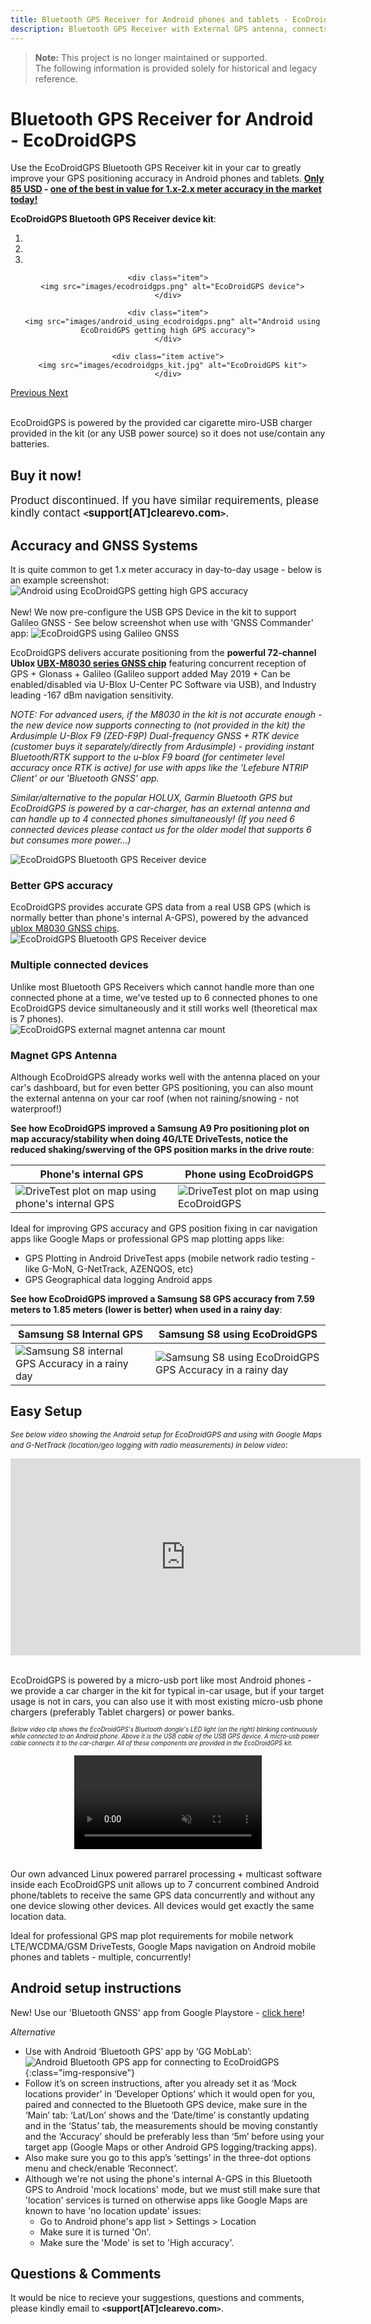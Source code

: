 ```yaml
---
title: Bluetooth GPS Receiver for Android phones and tablets - EcoDroidGPS
description: Bluetooth GPS Receiver with External GPS antenna, connects to multiple phones simultaneously, powered by car usb charger.
---
```


> **Note:** This project is no longer maintained or supported.  
> The following information is provided solely for historical and legacy reference.

Bluetooth GPS Receiver for Android - EcoDroidGPS
=======================================================

Use the EcoDroidGPS Bluetooth GPS Receiver kit in your car to greatly improve your GPS positioning accuracy in Android phones and tablets. <strong>[Only 85 USD](#buy) - [one of the best in value for 1.x-2.x meter accuracy in the market today!](https://wiki.openstreetmap.org/wiki/GPS_device_reviews)</strong>

**EcoDroidGPS Bluetooth GPS Receiver device kit**:
<div id="myCarousel" class="carousel slide" data-ride="carousel">
  <!-- Indicators -->
  <ol class="carousel-indicators">
    <li data-target="#myCarousel" data-slide-to="0" class="active"></li>
    <li data-target="#myCarousel" data-slide-to="1"></li>
    <li data-target="#myCarousel" data-slide-to="2"></li>
  </ol>

  <!-- Wrapper for slides -->
  <div class="carousel-inner" align="center">
    
    <div class="item">
      <img src="images/ecodroidgps.png" alt="EcoDroidGPS device">
    </div>

    <div class="item">
      <img src="images/android_using_ecodroidgps.png" alt="Android using EcoDroidGPS getting high GPS accuracy">
    </div>

    <div class="item active">
      <img src="images/ecodroidgps_kit.jpg" alt="EcoDroidGPS kit">
    </div>

    
    
  </div>

  <!-- Left and right controls -->
  <a class="left carousel-control" href="#myCarousel" data-slide="prev">
    <span class="glyphicon glyphicon-chevron-left"></span>
    <span class="sr-only">Previous</span>
  </a>
  <a class="right carousel-control" href="#myCarousel" data-slide="next">
    <span class="glyphicon glyphicon-chevron-right"></span>
    <span class="sr-only">Next</span>
  </a>
</div>
<br/>

EcoDroidGPS is powered by the provided car cigarette miro-USB charger provided in the kit (or any USB power source) so it does not use/contain any batteries.

<a id="buy"></a>

Buy it now!
-----------

<big>Product discontinued. If you have similar requirements, please kindly contact **`<`support[AT]clearevo.com`>`**.</big>


Accuracy and GNSS Systems
-------------------------

It is quite common to get 1.x meter accuracy in day-to-day usage - below is an example screenshot:
<br/>
<img src="images/android_using_ecodroidgps.png" alt="Android using EcoDroidGPS getting high GPS accuracy">
<br/>
<br/>
New! We now pre-configure the USB GPS Device in the kit to support Galileo GNSS - See below screenshot when use with 'GNSS Commander' app:
<img src="images/ecodroidgps_galileo_gnss_support.png" alt="EcoDroidGPS using Galileo GNSS">
<br/>

EcoDroidGPS delivers accurate positioning from the **powerful 72-channel Ublox [UBX-M8030 series GNSS chip](https://www.u-blox.com/en/product/ubx-m8030-series)** featuring concurrent reception of GPS + Glonass + Galileo (Galileo support added May 2019 + Can be enabled/disabled via U-Blox U-Center PC Software via USB), and Industry leading -167 dBm navigation sensitivity.

*NOTE: For advanced users, if the M8030 in the kit is not accurate enough - the new device now supports connecting to (not provided in the kit) the Ardusimple U-Blox F9 (ZED-F9P) Dual-frequency GNSS + RTK device (customer buys it separately/directly from Ardusimple) - providing instant Bluetooth/RTK support to the u-blox F9 board (for centimeter level accuracy once RTK is active) for use with apps like the 'Lefebure NTRIP Client' or our 'Bluetooth GNSS' app.*

*Similar/alternative to the popular HOLUX, Garmin Bluetooth GPS but EcoDroidGPS is powered by a car-charger, has an external antenna and can handle up to 4 connected phones simultaneously! (If you need 6 connected devices please contact us for the older model that supports 6 but consumes more power...)*

<div class="row">
  <div class="col-sm-4">
    <div class="card">
      <div class="card-block">
      <img src="images/ecodroidgps_plots.png" class="img-responsive" alt="EcoDroidGPS Bluetooth GPS Receiver device" title="EcoDroidGPS Bluetooth GPS Receiver device" />
        <h3 class="card-title">Better GPS accuracy</h3>
	EcoDroidGPS provides accurate GPS data from a real USB GPS (which is normally better than phone's internal A-GPS), powered by the advanced <a href="https://www.u-blox.com/en/product/ubx-m8030-series">ublox M8030 GNSS chips</a>.
      </div>
    </div>
  </div>
  <div class="col-sm-4">
    <div class="card">
      <div class="card-block">
      <img src="images/ecodroidgps.png" class="img-responsive" alt="EcoDroidGPS Bluetooth GPS Receiver device" title="EcoDroidGPS Bluetooth GPS Receiver device" />
        <h3 class="card-title">Multiple connected devices</h3>
	Unlike most Bluetooth GPS Receivers which cannot handle more than one connected phone at a time, we've tested up to 6 connected phones to one EcoDroidGPS device simultaneously and it still works well (theoretical max is 7 phones).
      </div>
    </div>
  </div>  
  <div class="col-sm-4">
    <div class="card">
      <div class="card-block">
        <img src="images/ecodroidgps_external_gps_antenna_magnet_car_mount.png" class="img-responsive" alt="EcoDroidGPS external magnet antenna car mount" title="EcoDroidGPS external magnet antenna car mount" />
        <h3 class="card-title">Magnet GPS Antenna</h3>
      	Although EcoDroidGPS already works well with the antenna placed on your car's dashboard, but for even better GPS positioning, you can also mount the external antenna on your car roof (when not raining/snowing - not waterproof!)
      </div>
    </div>
  </div>
</div>


**See how EcoDroidGPS improved a Samsung A9 Pro positioning plot on map accuracy/stability when doing 4G/LTE DriveTests, notice the reduced shaking/swerving of the GPS position marks in the drive route**:
<table class="table">
  <thead>
    <tr>
      <th>Phone's internal GPS</th>
      <th>Phone using EcoDroidGPS</th>
    </tr>
  </thead>
  <tbody>
    <tr>
      <td>
	<img src="images/samsung_a9pro_phone_internal_gps_lte_drivetest_plot.png" alt="DriveTest plot on map using phone's internal GPS" title="DriveTest plot on map using phone's internal GPS" class="img-responsive" />
      </td>
      <td>
	<img src="images/samsung_a9pro_ecodroidgps_lte_drivetest_plot.png" alt="DriveTest plot on map using EcoDroidGPS" title="DriveTest plot on map using EcoDroidGPS" class="img-responsive" />
      </td>      
    </tr>    
  </tbody>
</table>

Ideal for improving GPS accuracy and GPS position fixing in car navigation apps like Google Maps or professional GPS map plotting apps like:

  - GPS Plotting in Android DriveTest apps (mobile network radio testing - like G-MoN, G-NetTrack, AZENQOS, etc)
  - GPS Geographical data logging Android apps

**See how EcoDroidGPS improved a Samsung S8 GPS accuracy from 7.59 meters to 1.85 meters (lower is better) when used in a rainy day**:
<table class="table">
  <thead>
    <tr>
      <th>Samsung S8 Internal GPS</th>
      <th>Samsung S8 using EcoDroidGPS</th>      
    </tr>
  </thead>
  <tbody>
    <tr>
      <td>
	<img src="images/s8_internal_gps.png" alt="Samsung S8 internal GPS Accuracy in a rainy day" title="Samsung S8 internal GPS Accuracy in a rainy day" class="img-responsive" />
      </td>
      <td>
	<img src="images/s8_ecodroidgps_gps.png" alt="Samsung S8 using EcoDroidGPS GPS Accuracy in a rainy day" title="Samsung S8 using EcoDroidGPS GPS Accuracy in a rainy day" class="img-responsive" />
      </td>      
    </tr>    
  </tbody>
</table>



Easy Setup
----------

<small><i>See below video showing the Android setup for EcoDroidGPS and using with Google Maps and G-NetTrack (location/geo logging with radio measurements) in below video</i></small>:

<div class="embed-responsive embed-responsive-4by3">
<iframe width="560" height="315" src="https://www.youtube.com/embed/wwUErrn2i-s" frameborder="0" gesture="media" allowfullscreen></iframe>
</div>
<br/>

EcoDroidGPS is powered by a micro-usb port like most Android phones - we provide a car charger in the kit for typical in-car usage, but if your target usage is not in cars, you can also use it with most existing micro-usb phone chargers (preferably Tablet chargers) or power banks.

<small><small>*Below video clip shows the EcoDroidGPS's Bluetooth dongle's LED light (on the right) blinking continuously while connected to an Android phone. Above it is the USB cable of the USB GPS device. A micro-usb power cable connects it to the car-charger. All of these components are provided in the EcoDroidGPS kit.*</small></small>
<div align="center" class="embed-responsive embed-responsive-16by9">
    <video controls muted autoplay loop class="embed-responsive-item">
        <source src="images/ecodroidgps_connected_to_android.mp4" type="video/mp4">
    </video>
</div>
<br/>

Our own advanced Linux powered parrarel processing + multicast software inside each EcoDroidGPS unit allows up to 7 concurrent combined Android phone/tablets to receive the same GPS data concurrently and without any one device slowing other devices. All devices would get exactly the same location data.

Ideal for professional GPS map plot requirements for mobile network LTE/WCDMA/GSM DriveTests, Google Maps navigation on Android mobile phones and tablets - multiple, concurrently!


Android setup instructions
--------------------------

New! Use our 'Bluetooth GNSS' app from Google Playstore - [click here](https://play.google.com/store/apps/details?id=com.clearevo.bluetooth_gnss)!

*Alternative*

- Use with Android ‘Bluetooth GPS’ app by ‘GG MobLab’:
![Android Bluetooth GPS app for connecting to EcoDroidGPS](images/android_bluetooth_gps_app.png "Android Bluetooth GPS app"){:class="img-responsive"}
- Follow it’s on screen instructions, after you already set it as ‘Mock locations provider’ in ‘Developer Options’ which it would open for you, paired and connected to the Bluetooth GPS device, make sure in the ‘Main’ tab: ‘Lat/Lon’ shows and the ‘Date/time’ is constantly updating and in the ‘Status’ tab, the measurements should be moving constantly and the ‘Accuracy’ should be preferably less than ‘5m’ before using your target app (Google Maps or other Android GPS logging/tracking apps).
- Also make sure you go to this app’s ‘settings’ in the three-dot options menu and check/enable ‘Reconnect’.
- Although we're not using the phone's internal A-GPS in this Bluetooth GPS to Android 'mock locations' mode, but we must still make sure that 'location' services is turned on otherwise apps like Google Maps are known to have 'no location update' issues:
  - Go to Android phone's app list > Settings > Location
  - Make sure it is turned 'On'.
  - Make sure the 'Mode' is set to 'High accuracy'.

  
Questions & Comments
------------------

It would be nice to recieve your suggestions, questions and comments, please kindly email to **`<`support[AT]clearevo.com`>`**.

